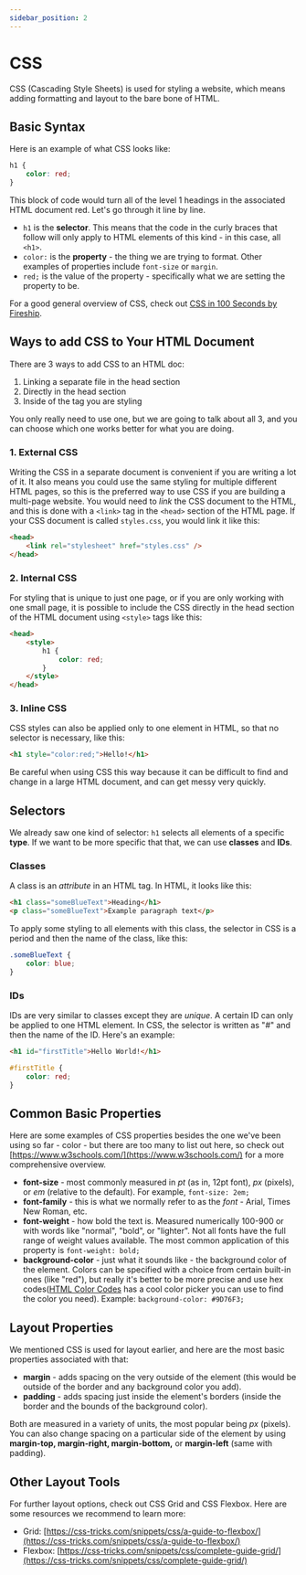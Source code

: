 ```yaml
---
sidebar_position: 2
---
```


# CSS

CSS (Cascading Style Sheets) is used for styling a website, which means adding formatting and layout to the bare bone of HTML.

## Basic Syntax

Here is an example of what CSS looks like:

```css
h1 {
    color: red;
}
```

This block of code would turn all of the level 1 headings in the associated HTML document red. Let's go through it line by line.

-   `h1` is the **selector**. This means that the code in the curly braces that follow will only apply to HTML elements of this kind - in this case, all `<h1>`.
-   `color:` is the **property** - the thing we are trying to format. Other examples of properties include `font-size` or `margin`.
-   `red;` is the value of the property - specifically what we are setting the property to be.

For a good general overview of CSS, check out [CSS in 100 Seconds by Fireship](https://www.youtube.com/watch?v=OEV8gMkCHXQ&pp=ygUSY3NzIGluIDEwMCBzZWNvbmRz).

## Ways to add CSS to Your HTML Document

There are 3 ways to add CSS to an HTML doc:

1. Linking a separate file in the head section
2. Directly in the head section
3. Inside of the tag you are styling

You only really need to use one, but we are going to talk about all 3, and you can choose which one works better for what you are doing.

### 1. External CSS

Writing the CSS in a separate document is convenient if you are writing a lot of it. It also means you could use the same styling for multiple different HTML pages, so this is the preferred way to use CSS if you are building a multi-page website.
You would need to _link_ the CSS document to the HTML, and this is done with a `<link>` tag in the `<head>` section of the HTML page. If your CSS document is called `styles.css`, you would link it like this:

```html
<head>
    <link rel="stylesheet" href="styles.css" />
</head>
```

### 2. Internal CSS

For styling that is unique to just one page, or if you are only working with one small page, it is possible to include the CSS directly in the head section of the HTML document using `<style>` tags like this:

```html
<head>
    <style>
        h1 {
            color: red;
        }
    </style>
</head>
```

### 3. Inline CSS

CSS styles can also be applied only to one element in HTML, so that no selector is necessary, like this:

```html
<h1 style="color:red;">Hello!</h1>
```

Be careful when using CSS this way because it can be difficult to find and change in a large HTML document, and can get messy very quickly.

## Selectors

We already saw one kind of selector: `h1` selects all elements of a specific **type**. If we want to be more specific that that, we can use **classes** and **IDs**.

### Classes

A class is an _attribute_ in an HTML tag. In HTML, it looks like this:

```html
<h1 class="someBlueText">Heading</h1>
<p class="someBlueText">Example paragraph text</p>
```

To apply some styling to all elements with this class, the selector in CSS is a period and then the name of the class, like this:

```css
.someBlueText {
    color: blue;
}
```

### IDs

IDs are very similar to classes except they are _unique_. A certain ID can only be applied to one HTML element. In CSS, the selector is written as "#" and then the name of the ID. Here's an example:

```html title="index.html"
<h1 id="firstTitle">Hello World!</h1>
```

```css title="styles.css"
#firstTitle {
    color: red;
}
```

## Common Basic Properties

Here are some examples of CSS properties besides the one we've been using so far - color - but there are too many to list out here, so check out [https://www.w3schools.com/](https://www.w3schools.com/) for a more comprehensive overview.

-   **font-size** - most commonly measured in _pt_ (as in, 12pt font), _px_ (pixels), or _em_ (relative to the default). For example, `font-size: 2em;`
-   **font-family** - this is what we normally refer to as the _font_ - Arial, Times New Roman, etc.
-   **font-weight** - how bold the text is. Measured numerically 100-900 or with words like "normal", "bold", or "lighter". Not all fonts have the full range of weight values available. The most common application of this property is `font-weight: bold;`
-   **background-color** - just what it sounds like - the background color of the element. Colors can be specified with a choice from certain built-in ones (like "red"), but really it's better to be more precise and use hex codes([HTML Color Codes](https://htmlcolorcodes.com/) has a cool color picker you can use to find the color you need). Example: `background-color: #9D76F3;`

## Layout Properties

We mentioned CSS is used for layout earlier, and here are the most basic properties associated with that:

-   **margin** - adds spacing on the very outside of the element (this would be outside of the border and any background color you add).
-   **padding** - adds spacing just inside the element's borders (inside the border and the bounds of the background color).

Both are measured in a variety of units, the most popular being _px_ (pixels). You can also change spacing on a particular side of the element by using **margin-top, margin-right, margin-bottom,** or **margin-left** (same with padding).

## Other Layout Tools

For further layout options, check out CSS Grid and CSS Flexbox. Here are some resources we recommend to learn more:

-   Grid: [https://css-tricks.com/snippets/css/a-guide-to-flexbox/](https://css-tricks.com/snippets/css/a-guide-to-flexbox/)
-   Flexbox: [https://css-tricks.com/snippets/css/complete-guide-grid/](https://css-tricks.com/snippets/css/complete-guide-grid/)
